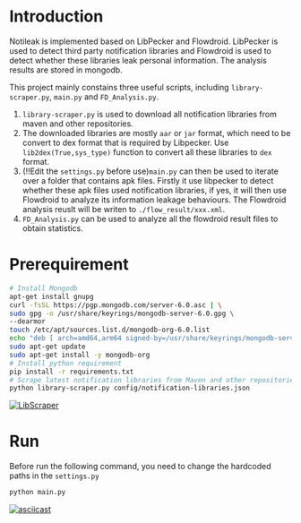 # Introduction
Notileak is implemented based on LibPecker and Flowdroid. LibPecker is used to detect third party notification libraries and Flowdroid is used to detect whether these libraries leak personal information. The analysis results are stored in mongodb.

This project mainly constains three useful scripts, including `library-scraper.py`, `main.py` and `FD_Analysis.py`. 

1. `library-scraper.py` is used to download all notification libraries from maven and other repositories.
2. The downloaded libraries are mostly `aar` or `jar` format, which need to be convert to dex format that is required by Libpecker. Use `lib2dex(True,sys_type)` function to convert all these libraries to `dex` format.
3. (!!Edit the `settings.py` before use)`main.py` can then be used to iterate over a folder that contains apk files. Firstly it use libpecker to detect whether these apk files used notification libraries, if yes, it will then use Flowdroid to analyze its information leakage behaviours. The Flowdroid analysis reuslt will be writen to `./flow_result/xxx.xml`.
4. `FD_Analysis.py` can be used to analyze all the flowdroid result files to obtain statistics. 

# Prerequirement

```bash
# Install Mongodb
apt-get install gnupg
curl -fsSL https://pgp.mongodb.com/server-6.0.asc | \
sudo gpg -o /usr/share/keyrings/mongodb-server-6.0.gpg \
--dearmor
touch /etc/apt/sources.list.d/mongodb-org-6.0.list
echo "deb [ arch=amd64,arm64 signed-by=/usr/share/keyrings/mongodb-server-6.0.gpg ] https://repo.mongodb.org/apt/ubuntu focal/mongodb-org/6.0 multiverse" | sudo tee /etc/apt/sources.list.d/mongodb-org-6.0.list
sudo apt-get update
sudo apt-get install -y mongodb-org
# Install python requirement
pip install -r requirements.txt
# Scrape latest notification libraries from Maven and other repositories.
python library-scraper.py config/notification-libraries.json
```

[![LibScraper](https://asciinema.org/a/4dAn72v8vbKVl7AGflXVfxpFi.svg)](https://asciinema.org/a/4dAn72v8vbKVl7AGflXVfxpFi)

# Run
Before run the following command, you need to change the hardcoded paths in the `settings.py`
```bash
python main.py
```
[![asciicast](https://asciinema.org/a/lbHcAqko9IfbCzde2Eea3j5NJ.svg)](https://asciinema.org/a/lbHcAqko9IfbCzde2Eea3j5NJ)
